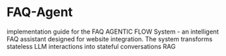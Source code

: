 # FAQ-Agent
 implementation guide for the FAQ AGENTIC FLOW System - an intelligent FAQ assistant designed for website integration. The system transforms stateless LLM interactions into stateful conversations RAG
